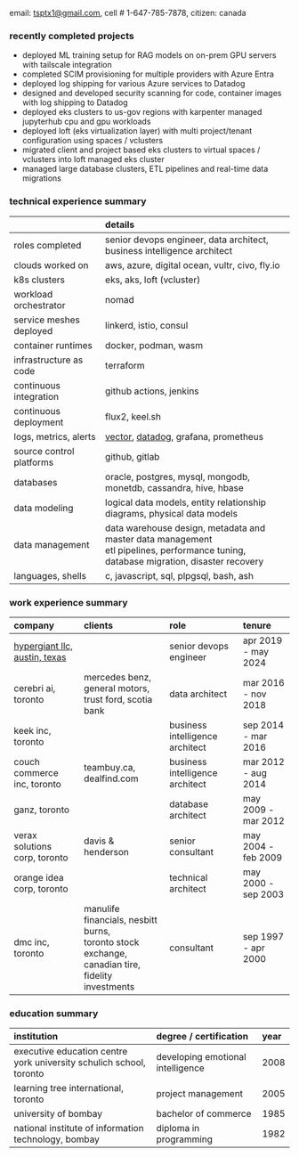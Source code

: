 email: tsptx1@gmail.com, cell # 1-647-785-7878, citizen: canada


### recently completed projects

* deployed ML training setup for RAG models on on-prem GPU servers with tailscale integration
* completed SCIM provisioning for multiple providers with Azure Entra
* deployed log shipping for various Azure services to Datadog
* designed and developed security scanning for code, container images with log shipping to Datadog
* deployed eks clusters to us-gov regions with karpenter managed jupyterhub cpu and gpu workloads
* deployed loft (eks virtualization layer) with multi project/tenant configuration using spaces / vclusters
* migrated client and project based eks clusters to virtual spaces / vclusters into loft managed eks cluster
* managed large database clusters, ETL pipelines and real-time data migrations


### technical experience summary

&nbsp; | details
:--- | :------
roles completed | senior devops engineer,  data architect,  business intelligence architect
clouds worked on | aws, azure, digital ocean, vultr, civo, fly.io
k8s clusters | eks, aks, loft (vcluster)
workload orchestrator | nomad
service meshes deployed | linkerd, istio, consul
container runtimes | docker, podman, wasm
infrastructure as code | terraform
continuous integration | github actions, jenkins
continuous deployment | flux2, keel.sh
logs, metrics, alerts | [vector](https://vector.dev), [datadog](https://www.datadoghq.com), grafana, prometheus
source control platforms | github, gitlab
databases | oracle, postgres, mysql, mongodb, monetdb, cassandra, hive, hbase
data modeling | logical data models, entity relationship diagrams, physical data models
data management | data warehouse design, metadata and master data management<br>etl pipelines, performance tuning, database migration, disaster recovery
languages, shells | c, javascript, sql, plpgsql, bash, ash


### work experience summary

company | clients | role | tenure
:------ | :------ | :--- | :-----
[hypergiant llc, austin, texas](https://www.hypergiant.com) | | senior devops engineer | apr 2019 - may 2024
cerebri ai, toronto | mercedes benz, general motors,<br>trust ford, scotia bank | data architect | mar 2016 - nov 2018
keek inc, toronto | | business intelligence architect | sep 2014 - mar 2016
couch commerce inc, toronto | teambuy.ca, dealfind.com | business intelligence architect | mar 2012 - aug 2014
ganz, toronto | | database architect | may 2009 - mar 2012
verax solutions corp, toronto | davis & henderson | senior consultant | may 2004 - feb 2009
orange idea corp, toronto | | technical architect | may 2000 - sep 2003
dmc inc, toronto | manulife financials, nesbitt burns,<br>toronto stock exchange, canadian tire,<br>fidelity investments | consultant | sep 1997 - apr 2000


### education summary

institution | degree / certification | year
:---------- | :--------------------- | :---
executive education centre<br>york university schulich school, toronto | developing emotional intelligence | 2008
learning tree international, toronto | project management | 2005
university of bombay | bachelor of commerce | 1985
national institute of information technology, bombay | diploma in programming | 1982

